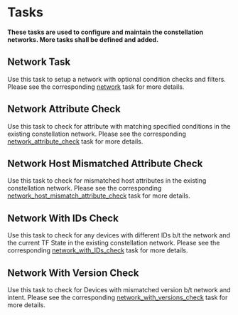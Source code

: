 # Tasks
**These tasks are used to configure and maintain the constellation networks. More tasks shall be defined and added.**

## Network Task
Use this task to setup a network with optional condition checks and filters. Please see the corresponding [network](https://github.com/infinera/terraform-infinera-xr-modules/tree/main/tasks/network) task for more details.

## Network Attribute Check
Use this task to check for attribute with matching specified conditions in the existing constellation network. Please see the corresponding [network_attribute_check](https://github.com/infinera/terraform-infinera-xr-modules/tree/main/tasks/network_attribute_check) task for more details.

## Network Host Mismatched Attribute Check
Use this task to check for mismatched host attributes in the existing constellation network. Please see the corresponding [network_host_mismatch_attribute_check](https://github.com/infinera/terraform-infinera-xr-modules/tree/main/tasks/network_host_mismatch_attribute_check) task for more details.

## Network With IDs Check
Use this task to check for any devices with different IDs b/t the network and the current TF State in the existing constellation network. Please see the corresponding [network_with_IDs_check](https://github.com/infinera/terraform-infinera-xr-modules/tree/main/tasks/network_with_IDs_check) task for more details.

## Network With Version Check
Use this task to check for Devices with mismatched version b/t network and intent. Please see the corresponding [network_with_versions_check](https://github.com/infinera/terraform-infinera-xr-modules/tree/main/tasks/network_with_versions_check) task for more details.